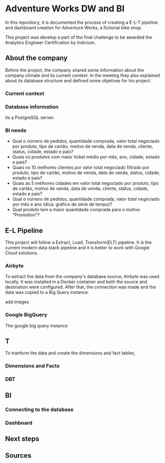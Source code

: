 # Adventure Works DW and BI

In this repository, it is documented the process of creating a E-L-T pipeline and dashboard creation for Adventure Works, a fictional bike shop. 

This project was develop a part of the final challenge to be awarded the Analytics Engineer Certification by Indicium.

## About the company

Before the project, the company shared some information about the company climate and its current context. In the meeting they also explained about its database structure and defined some objetives for his project. 

### Current context



### Database information

Its a PostgreSQL server.



### BI needs


- Qual o número de pedidos, quantidade comprada, valor total negociado por produto, tipo de cartão, motivo de venda, data de venda, cliente, status, cidade, estado e país?
- Quais os produtos com maior ticket médio por mês, ano, cidade, estado e país?
- Quais os 10 melhores clientes por valor total negociado filtrado por produto, tipo de cartão, motivo de venda, data de venda, status, cidade, estado e país?
- Quais as 5 melhores cidades em valor total negociado por produto, tipo de cartão, motivo de venda, data de venda, cliente, status, cidade, estado e país?
- Qual o número de pedidos, quantidade comprada, valor total negociado por mês e ano (dica: gráfico de série de tempo)?
- Qual produto tem a maior quantidade comprada para o motivo “Promotion”?
## E-L Pipeline

This project will follow a Extract, Load, Transform(ELT) pipeline. It is the current modern data stack pipeline and it is better to work with Google Cloud solutions.

### Airbyte

To extract the data from the company's database source, Airbyte was used locally. It was installed in a Docker container and both the source and destination were configured. After that, the connection was made and the data was copied to a Big Query instance.

add images

### Google BigQuery

The google big query instance
## T
To tranform the data and create the dimensions and fact tables, 

### Dimensions and Facts

### DBT

## BI

### Connecting to the database

### Dashboard

## Next steps

## Sources

